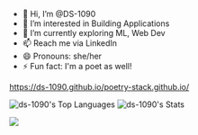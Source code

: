 - 👋 Hi, I’m @DS-1090
- 👀 I’m interested in Building Applications 
- 🌱 I’m currently exploring ML, Web Dev 
- 📫 Reach me via LinkedIn  
- 😄 Pronouns: she/her
- ⚡ Fun fact: I'm a poet as well!
  
https://ds-1090.github.io/poetry-stack.github.io/
 <!---
DS-1090/DS-1090 is a ✨ special ✨ repository because its `README.md` (this file) appears on your GitHub profile.
You can click the Preview link to take a look at your changes.
--->
![ds-1090's Top Languages](https://github-readme-stats.vercel.app/api/top-langs/?username=ds-1090&theme=vue&show_icons=true&hide_border=true&layout=compact)  ![ds-1090's Stats](https://github-readme-stats.vercel.app/api?username=ds-1090&theme=vue&show_icons=true&hide_border=true&count_private=true)

<div align="left">
  <img src="https://visitor-badge.laobi.icu/badge?page_id=DS-1090"  />
</div>

 

